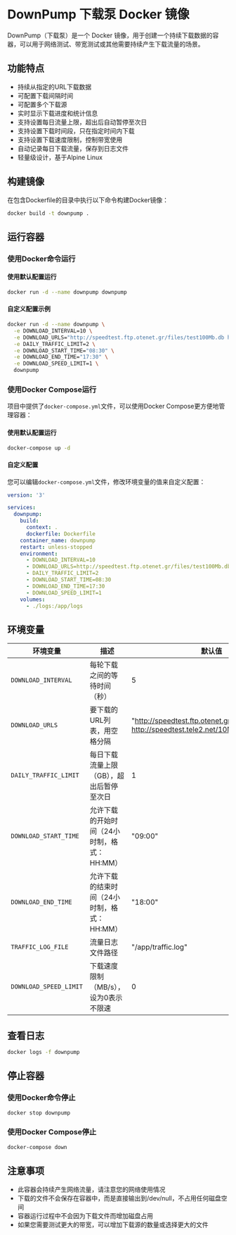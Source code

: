 # DownPump 下载泵 Docker 镜像

DownPump（下载泵）是一个 Docker 镜像，用于创建一个持续下载数据的容器，可以用于网络测试、带宽测试或其他需要持续产生下载流量的场景。

## 功能特点

- 持续从指定的URL下载数据
- 可配置下载间隔时间
- 可配置多个下载源
- 实时显示下载进度和统计信息
- 支持设置每日流量上限，超出后自动暂停至次日
- 支持设置下载时间段，只在指定时间内下载
- 支持设置下载速度限制，控制带宽使用
- 自动记录每日下载流量，保存到日志文件
- 轻量级设计，基于Alpine Linux

## 构建镜像

在包含Dockerfile的目录中执行以下命令构建Docker镜像：

```bash
docker build -t downpump .
```

## 运行容器

### 使用Docker命令运行

#### 使用默认配置运行

```bash
docker run -d --name downpump downpump
```

#### 自定义配置示例

```bash
docker run -d --name downpump \
  -e DOWNLOAD_INTERVAL=10 \
  -e DOWNLOAD_URLS="http://speedtest.ftp.otenet.gr/files/test100Mb.db http://speedtest.tele2.net/100MB.zip" \
  -e DAILY_TRAFFIC_LIMIT=2 \
  -e DOWNLOAD_START_TIME="08:30" \
  -e DOWNLOAD_END_TIME="17:30" \
  -e DOWNLOAD_SPEED_LIMIT=1 \
  downpump
```

### 使用Docker Compose运行

项目中提供了`docker-compose.yml`文件，可以使用Docker Compose更方便地管理容器：

#### 使用默认配置运行

```bash
docker-compose up -d
```

#### 自定义配置

您可以编辑`docker-compose.yml`文件，修改环境变量的值来自定义配置：

```yaml
version: '3'

services:
  downpump:
    build:
      context: .
      dockerfile: Dockerfile
    container_name: downpump
    restart: unless-stopped
    environment:
      - DOWNLOAD_INTERVAL=10
      - DOWNLOAD_URLS=http://speedtest.ftp.otenet.gr/files/test100Mb.db http://speedtest.tele2.net/100MB.zip
      - DAILY_TRAFFIC_LIMIT=2
      - DOWNLOAD_START_TIME=08:30
      - DOWNLOAD_END_TIME=17:30
      - DOWNLOAD_SPEED_LIMIT=1
    volumes:
      - ./logs:/app/logs
```

## 环境变量

| 环境变量 | 描述 | 默认值 |
|----------|------|--------|
| `DOWNLOAD_INTERVAL` | 每轮下载之间的等待时间（秒） | 5 |
| `DOWNLOAD_URLS` | 要下载的URL列表，用空格分隔 | "http://speedtest.ftp.otenet.gr/files/test10Mb.db http://speedtest.tele2.net/10MB.zip" |
| `DAILY_TRAFFIC_LIMIT` | 每日下载流量上限（GB），超出后暂停至次日 | 1 |
| `DOWNLOAD_START_TIME` | 允许下载的开始时间（24小时制，格式：HH:MM） | "09:00" |
| `DOWNLOAD_END_TIME` | 允许下载的结束时间（24小时制，格式：HH:MM） | "18:00" |
| `TRAFFIC_LOG_FILE` | 流量日志文件路径 | "/app/traffic.log" |
| `DOWNLOAD_SPEED_LIMIT` | 下载速度限制（MB/s），设为0表示不限速 | 0 |

## 查看日志

```bash
docker logs -f downpump
```

## 停止容器

### 使用Docker命令停止

```bash
docker stop downpump
```

### 使用Docker Compose停止

```bash
docker-compose down
```

## 注意事项

- 此容器会持续产生网络流量，请注意您的网络使用情况
- 下载的文件不会保存在容器中，而是直接输出到/dev/null，不占用任何磁盘空间
- 容器运行过程中不会因为下载文件而增加磁盘占用
- 如果您需要测试更大的带宽，可以增加下载源的数量或选择更大的文件